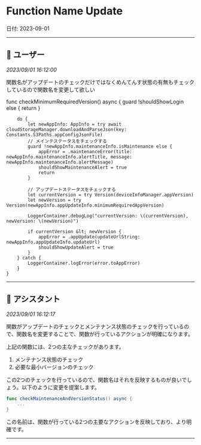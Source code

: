# Function Name Update

日付: 2023-09-01

---

## 👤 ユーザー
*2023/09/01 16:12:00*

関数名がアップデートのチェックだけではなくめんてんす状態の有無もチェックしているので関数名を変更して欲しい

func checkMinimumRequiredVersion() async {
        guard !shouldShowLogin else {
            return
        }

        do {
            let newAppInfo: AppInfo = try await cloudStorageManager.downloadAndParseJson(key: Constants.S3Paths.appConfigJsonFile)
            // メインテステータスをチェックする
            guard !newAppInfo.maintenanceInfo.isMaintenance else {
                appError = .maintenanceError(title: newAppInfo.maintenanceInfo.alertTitle, message: newAppInfo.maintenanceInfo.alertMessage)
                shouldShowMaintenanceAlert = true
                return
            }

            // アップデートステータスをチェックする
            let currentVersion = try Version(deviceInfoManager.appVersion)
            let newVersion = try Version(newAppInfo.appUpdateInfo.minimumRequiredAppVersion)

            LoggerContainer.debugLog("currentVersion: \(currentVersion), newVersion: \(newVersion)")

            if currentVersion &lt; newVersion {
                appError = .appUpdate(updateUrlString: newAppInfo.appUpdateInfo.updateUrl)
                shouldShowUpdateAlert = true
            }
        } catch {
            LoggerContainer.logError(error.toAppError)
        }
    }

---

## 🤖 アシスタント
*2023/09/01 16:12:17*

関数がアップデートのチェックとメンテナンス状態のチェックを行っているので、関数名を変更することで、関数が行っているアクションが明確になります。

上記の関数には、2つの主なチェックがあります。

1. メンテナンス状態のチェック
2. 必要な最小バージョンのチェック

この2つのチェックを行っているので、関数名はそれを反映するものが良いでしょう。以下のように変更を提案します。

```swift
func checkMaintenanceAndVersionStatus() async {
    ...
}
```

この名前は、関数が行っている2つの主要なアクションを反映しており、より明確です。

---
